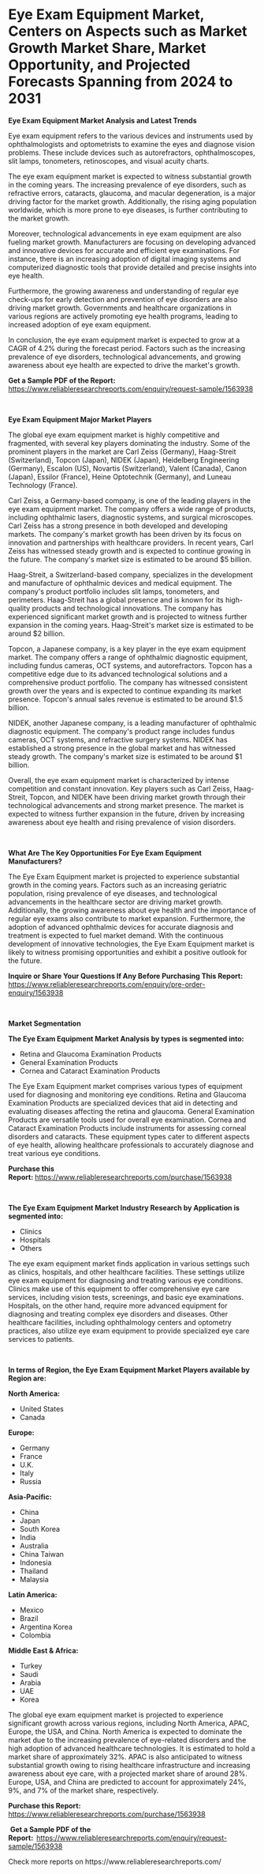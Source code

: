 <p><h1>Eye Exam Equipment Market, Centers on Aspects such as Market Growth Market Share, Market Opportunity, and Projected Forecasts Spanning from 2024 to 2031</h1></p><p><strong>Eye Exam Equipment Market Analysis and Latest Trends</strong></p>
<p><p>Eye exam equipment refers to the various devices and instruments used by ophthalmologists and optometrists to examine the eyes and diagnose vision problems. These include devices such as autorefractors, ophthalmoscopes, slit lamps, tonometers, retinoscopes, and visual acuity charts.</p><p>The eye exam equipment market is expected to witness substantial growth in the coming years. The increasing prevalence of eye disorders, such as refractive errors, cataracts, glaucoma, and macular degeneration, is a major driving factor for the market growth. Additionally, the rising aging population worldwide, which is more prone to eye diseases, is further contributing to the market growth.</p><p>Moreover, technological advancements in eye exam equipment are also fueling market growth. Manufacturers are focusing on developing advanced and innovative devices for accurate and efficient eye examinations. For instance, there is an increasing adoption of digital imaging systems and computerized diagnostic tools that provide detailed and precise insights into eye health.</p><p>Furthermore, the growing awareness and understanding of regular eye check-ups for early detection and prevention of eye disorders are also driving market growth. Governments and healthcare organizations in various regions are actively promoting eye health programs, leading to increased adoption of eye exam equipment.</p><p>In conclusion, the eye exam equipment market is expected to grow at a CAGR of 4.2% during the forecast period. Factors such as the increasing prevalence of eye disorders, technological advancements, and growing awareness about eye health are expected to drive the market's growth.</p></p>
<p><strong>Get a Sample PDF of the Report:&nbsp;</strong> <a href="https://www.reliableresearchreports.com/enquiry/request-sample/1563938">https://www.reliableresearchreports.com/enquiry/request-sample/1563938</a></p>
<p>&nbsp;</p>
<p><strong>Eye Exam Equipment Major Market Players</strong></p>
<p><p>The global eye exam equipment market is highly competitive and fragmented, with several key players dominating the industry. Some of the prominent players in the market are Carl Zeiss (Germany), Haag-Streit (Switzerland), Topcon (Japan), NIDEK (Japan), Heidelberg Engineering (Germany), Escalon (US), Novartis (Switzerland), Valent (Canada), Canon (Japan), Essilor (France), Heine Optotechnik (Germany), and Luneau Technology (France).</p><p>Carl Zeiss, a Germany-based company, is one of the leading players in the eye exam equipment market. The company offers a wide range of products, including ophthalmic lasers, diagnostic systems, and surgical microscopes. Carl Zeiss has a strong presence in both developed and developing markets. The company's market growth has been driven by its focus on innovation and partnerships with healthcare providers. In recent years, Carl Zeiss has witnessed steady growth and is expected to continue growing in the future. The company's market size is estimated to be around $5 billion.</p><p>Haag-Streit, a Switzerland-based company, specializes in the development and manufacture of ophthalmic devices and medical equipment. The company's product portfolio includes slit lamps, tonometers, and perimeters. Haag-Streit has a global presence and is known for its high-quality products and technological innovations. The company has experienced significant market growth and is projected to witness further expansion in the coming years. Haag-Streit's market size is estimated to be around $2 billion.</p><p>Topcon, a Japanese company, is a key player in the eye exam equipment market. The company offers a range of ophthalmic diagnostic equipment, including fundus cameras, OCT systems, and autorefractors. Topcon has a competitive edge due to its advanced technological solutions and a comprehensive product portfolio. The company has witnessed consistent growth over the years and is expected to continue expanding its market presence. Topcon's annual sales revenue is estimated to be around $1.5 billion.</p><p>NIDEK, another Japanese company, is a leading manufacturer of ophthalmic diagnostic equipment. The company's product range includes fundus cameras, OCT systems, and refractive surgery systems. NIDEK has established a strong presence in the global market and has witnessed steady growth. The company's market size is estimated to be around $1 billion.</p><p>Overall, the eye exam equipment market is characterized by intense competition and constant innovation. Key players such as Carl Zeiss, Haag-Streit, Topcon, and NIDEK have been driving market growth through their technological advancements and strong market presence. The market is expected to witness further expansion in the future, driven by increasing awareness about eye health and rising prevalence of vision disorders.</p></p>
<p>&nbsp;</p>
<p><strong>What Are The Key Opportunities For Eye Exam Equipment Manufacturers?</strong></p>
<p><p>The Eye Exam Equipment market is projected to experience substantial growth in the coming years. Factors such as an increasing geriatric population, rising prevalence of eye diseases, and technological advancements in the healthcare sector are driving market growth. Additionally, the growing awareness about eye health and the importance of regular eye exams also contribute to market expansion. Furthermore, the adoption of advanced ophthalmic devices for accurate diagnosis and treatment is expected to fuel market demand. With the continuous development of innovative technologies, the Eye Exam Equipment market is likely to witness promising opportunities and exhibit a positive outlook for the future.</p></p>
<p><strong>Inquire or Share Your Questions If Any Before Purchasing This Report:</strong> <a href="https://www.reliableresearchreports.com/enquiry/pre-order-enquiry/1563938">https://www.reliableresearchreports.com/enquiry/pre-order-enquiry/1563938</a></p>
<p>&nbsp;</p>
<p><strong>Market Segmentation</strong></p>
<p><strong>The Eye Exam Equipment Market Analysis by types is segmented into:</strong></p>
<p><ul><li>Retina and Glaucoma Examination Products</li><li>General Examination Products</li><li>Cornea and Cataract Examination Products</li></ul></p>
<p><p>The Eye Exam Equipment market comprises various types of equipment used for diagnosing and monitoring eye conditions. Retina and Glaucoma Examination Products are specialized devices that aid in detecting and evaluating diseases affecting the retina and glaucoma. General Examination Products are versatile tools used for overall eye examination. Cornea and Cataract Examination Products include instruments for assessing corneal disorders and cataracts. These equipment types cater to different aspects of eye health, allowing healthcare professionals to accurately diagnose and treat various eye conditions.</p></p>
<p><strong>Purchase this Report:&nbsp;</strong><a href="https://www.reliableresearchreports.com/purchase/1563938">https://www.reliableresearchreports.com/purchase/1563938</a></p>
<p>&nbsp;</p>
<p><strong>The Eye Exam Equipment Market Industry Research by Application is segmented into:</strong></p>
<p><ul><li>Clinics</li><li>Hospitals</li><li>Others</li></ul></p>
<p><p>The eye exam equipment market finds application in various settings such as clinics, hospitals, and other healthcare facilities. These settings utilize eye exam equipment for diagnosing and treating various eye conditions. Clinics make use of this equipment to offer comprehensive eye care services, including vision tests, screenings, and basic eye examinations. Hospitals, on the other hand, require more advanced equipment for diagnosing and treating complex eye disorders and diseases. Other healthcare facilities, including ophthalmology centers and optometry practices, also utilize eye exam equipment to provide specialized eye care services to patients.</p></p>
<p>&nbsp;</p>
<p><strong>In terms of Region, the Eye Exam Equipment Market Players available by Region are:</strong></p>
<p>
    <p> <strong> North America: </strong>
        <ul>
            <li>United States</li>
            <li>Canada</li>
        </ul>
        </p> 
    <p> <strong> Europe: </strong>
        <ul>
            <li>Germany</li>
            <li>France</li>
            <li>U.K.</li>
            <li>Italy</li>
            <li>Russia</li>
        </ul>
        </p> 
    <p> <strong> Asia-Pacific: </strong>
        <ul>
            <li>China</li>
            <li>Japan</li>
            <li>South Korea</li>
            <li>India</li>
            <li>Australia</li>
            <li>China Taiwan</li>
            <li>Indonesia</li>
            <li>Thailand</li>
            <li>Malaysia</li>
        </ul>
        </p> 
    <p> <strong> Latin America: </strong>
        <ul>
            <li>Mexico</li>
            <li>Brazil</li>
            <li>Argentina Korea</li>
            <li>Colombia</li>
        </ul>
        </p> 
    <p> <strong> Middle East & Africa: </strong>
        <ul>
            <li>Turkey</li>
            <li>Saudi</li>
            <li>Arabia</li>
            <li>UAE</li>
            <li>Korea</li>
        </ul>
    </p>
    </p>
<p><p>The global eye exam equipment market is projected to experience significant growth across various regions, including North America, APAC, Europe, the USA, and China. North America is expected to dominate the market due to the increasing prevalence of eye-related disorders and the high adoption of advanced healthcare technologies. It is estimated to hold a market share of approximately 32%. APAC is also anticipated to witness substantial growth owing to rising healthcare infrastructure and increasing awareness about eye care, with a projected market share of around 28%. Europe, USA, and China are predicted to account for approximately 24%, 9%, and 7% of the market share, respectively.</p></p>
<p><strong>Purchase this Report: </strong><a href="https://www.reliableresearchreports.com/purchase/1563938">https://www.reliableresearchreports.com/purchase/1563938</a></p>
<p>&nbsp;<strong>Get a Sample PDF of the Report:&nbsp;&nbsp;</strong><a href="https://www.reliableresearchreports.com/enquiry/request-sample/1563938">https://www.reliableresearchreports.com/enquiry/request-sample/1563938</a></p>
<p><strong></strong></p>
<p>Check more reports on https://www.reliableresearchreports.com/</p>